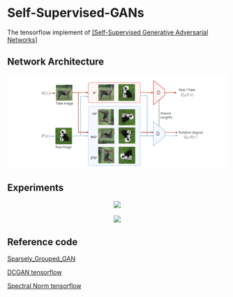 # Self-Supervised-GANs

The tensorflow implement of [[Self-Supervised Generative Adversarial Networks]](https://arxiv.org/pdf/1811.11212.pdf)

## Network Architecture

<p align="center">
  <img src="/img/net.png">
</p>

## Experiments

<p align="center">
  <img src="/img/figure_is.png">
</p>

<p align="center">
  <img src="/img/figure_fid.png">
</p>

## Reference code

[Sparsely_Grouped_GAN](https://github.com/zhangqianhui/Sparsely_Grouped_GAN)

[DCGAN tensorflow](https://github.com/carpedm20/DCGAN-tensorflow)

[Spectral Norm tensorflow](https://github.com/taki0112/Spectral_Normalization-Tensorflow)
